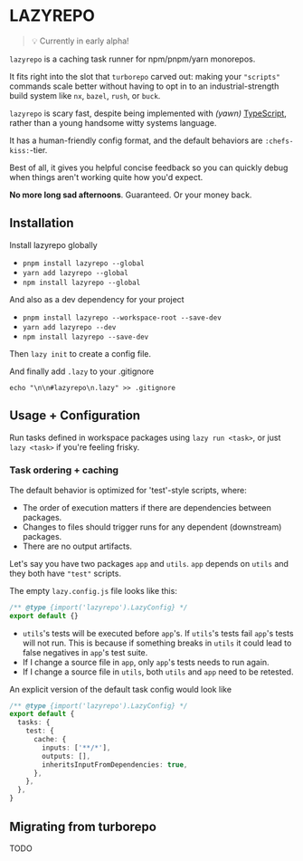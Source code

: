 # LAZYREPO

> 💡 Currently in early alpha!

`lazyrepo` is a caching task runner for npm/pnpm/yarn monorepos.

It fits right into the slot that `turborepo` carved out: making your `"scripts"` commands scale better without having to opt in to an industrial-strength build system like `nx`, `bazel`, `rush`, or `buck`.

`lazyrepo` is scary fast, despite being implemented with _(yawn)_ [TypeScript](https://typescriptlang.org), rather than a young handsome witty systems language.

It has a human-friendly config format, and the default behaviors are `:chefs-kiss:`-tier.

Best of all, it gives you helpful concise feedback so you can quickly debug when things aren't working quite how you'd expect.

**No more long sad afternoons**. Guaranteed. Or your money back.

## Installation

Install lazyrepo globally

- `pnpm install lazyrepo --global`
- `yarn add lazyrepo --global`
- `npm install lazyrepo --global`

And also as a dev dependency for your project

- `pnpm install lazyrepo --workspace-root --save-dev`
- `yarn add lazyrepo --dev`
- `npm install lazyrepo --save-dev`

Then `lazy init` to create a config file.

And finally add `.lazy` to your .gitignore

    echo "\n\n#lazyrepo\n.lazy" >> .gitignore

## Usage + Configuration

Run tasks defined in workspace packages using `lazy run <task>`, or just `lazy <task>` if you're feeling frisky.

### Task ordering + caching

The default behavior is optimized for 'test'-style scripts, where:

- The order of execution matters if there are dependencies between packages.
- Changes to files should trigger runs for any dependent (downstream) packages.
- There are no output artifacts.

Let's say you have two packages `app` and `utils`. `app` depends on `utils` and they both have `"test"` scripts.

The empty `lazy.config.js` file looks like this:

```ts
/** @type {import('lazyrepo').LazyConfig} */
export default {}
```

- `utils`'s tests will be executed before `app`'s. If `utils`'s tests fail `app`'s tests will not run. This is because if something breaks in `utils` it could lead to false negatives in `app`'s test suite.
- If I change a source file in `app`, only `app`'s tests needs to run again.
- If I change a source file in `utils`, both `utils` and `app` need to be retested.

An explicit version of the default task config would look like

```ts
/** @type {import('lazyrepo').LazyConfig} */
export default {
  tasks: {
    test: {
      cache: {
        inputs: ['**/*'],
        outputs: [],
        inheritsInputFromDependencies: true,
      },
    },
  },
}
```

## Migrating from turborepo

TODO
